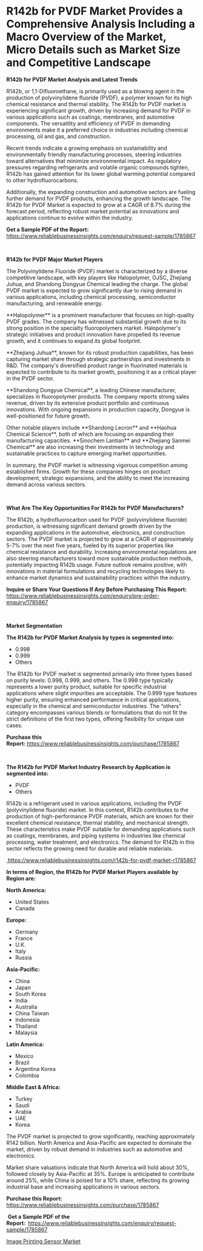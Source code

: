 <p><h1>R142b for PVDF Market Provides a Comprehensive Analysis Including a Macro Overview of the Market, Micro Details such as Market Size and Competitive Landscape</h1></p><p><strong>R142b for PVDF Market Analysis and Latest Trends</strong></p>
<p><p>R142b, or 1,1-Difluoroethane, is primarily used as a blowing agent in the production of polyvinylidene fluoride (PVDF), a polymer known for its high chemical resistance and thermal stability. The R142b for PVDF market is experiencing significant growth, driven by increasing demand for PVDF in various applications such as coatings, membranes, and automotive components. The versatility and efficiency of PVDF in demanding environments make it a preferred choice in industries including chemical processing, oil and gas, and construction.</p><p>Recent trends indicate a growing emphasis on sustainability and environmentally friendly manufacturing processes, steering industries toward alternatives that minimize environmental impact. As regulatory pressures regarding refrigerants and volatile organic compounds tighten, R142b has gained attention for its lower global warming potential compared to other hydrofluorocarbons.</p><p>Additionally, the expanding construction and automotive sectors are fueling further demand for PVDF products, enhancing the growth landscape. The R142b for PVDF Market is expected to grow at a CAGR of 8.7% during the forecast period, reflecting robust market potential as innovations and applications continue to evolve within the industry.</p></p>
<p><strong>Get a Sample PDF of the Report:&nbsp;</strong> <a href="https://www.reliablebusinessinsights.com/enquiry/request-sample/1785867?utm_campaign=2306&utm_medium=2&utm_source=Github&utm_content=ia&utm_term=25032025&utm_id=r142b-for-pvdf">https://www.reliablebusinessinsights.com/enquiry/request-sample/1785867</a></p>
<p>&nbsp;</p>
<p><strong>R142b for PVDF Major Market Players</strong></p>
<p><p>The Polyvinylidene Fluoride (PVDF) market is characterized by a diverse competitive landscape, with key players like Halopolymer, OJSC, Zhejiang Juhua, and Shandong Dongyue Chemical leading the charge. The global PVDF market is expected to grow significantly due to rising demand in various applications, including chemical processing, semiconductor manufacturing, and renewable energy.</p><p>**Halopolymer** is a prominent manufacturer that focuses on high-quality PVDF grades. The company has witnessed substantial growth due to its strong position in the specialty fluoropolymers market. Halopolymer's strategic initiatives and product innovation have propelled its revenue growth, and it continues to expand its global footprint.</p><p>**Zhejiang Juhua**, known for its robust production capabilities, has been capturing market share through strategic partnerships and investments in R&D. The company's diversified product range in fluorinated materials is expected to contribute to its market growth, positioning it as a critical player in the PVDF sector.</p><p>**Shandong Dongyue Chemical**, a leading Chinese manufacturer, specializes in fluoropolymer products. The company reports strong sales revenue, driven by its extensive product portfolio and continuous innovations. With ongoing expansions in production capacity, Dongyue is well-positioned for future growth.</p><p>Other notable players include **Shandong Lecron** and **Haohua Chemical Science**, both of which are focusing on expanding their manufacturing capacities. **Sinochem Lantian** and **Zhejiang Sanmei Chemical** are also increasing their investments in technology and sustainable practices to capture emerging market opportunities.</p><p>In summary, the PVDF market is witnessing vigorous competition among established firms. Growth for these companies hinges on product development, strategic expansions, and the ability to meet the increasing demand across various sectors.</p></p>
<p>&nbsp;</p>
<p><strong>What Are The Key Opportunities For R142b for PVDF Manufacturers?</strong></p>
<p><p>The R142b, a hydrofluorocarbon used for PVDF (polyvinylidene fluoride) production, is witnessing significant demand growth driven by the expanding applications in the automotive, electronics, and construction sectors. The PVDF market is projected to grow at a CAGR of approximately 5-7% over the next five years, fueled by its superior properties like chemical resistance and durability. Increasing environmental regulations are also steering manufacturers toward more sustainable production methods, potentially impacting R142b usage. Future outlook remains positive, with innovations in material formulations and recycling technologies likely to enhance market dynamics and sustainability practices within the industry.</p></p>
<p><strong>Inquire or Share Your Questions If Any Before Purchasing This Report:</strong> <a href="https://www.reliablebusinessinsights.com/enquiry/pre-order-enquiry/1785867?utm_campaign=2306&utm_medium=2&utm_source=Github&utm_content=ia&utm_term=25032025&utm_id=r142b-for-pvdf">https://www.reliablebusinessinsights.com/enquiry/pre-order-enquiry/1785867</a></p>
<p>&nbsp;</p>
<p><strong>Market Segmentation</strong></p>
<p><strong>The R142b for PVDF Market Analysis by types is segmented into:</strong></p>
<p><ul><li>0.998</li><li>0.999</li><li>Others</li></ul></p>
<p><p>The R142b for PVDF market is segmented primarily into three types based on purity levels: 0.998, 0.999, and others. The 0.998 type typically represents a lower purity product, suitable for specific industrial applications where slight impurities are acceptable. The 0.999 type features higher purity, ensuring enhanced performance in critical applications, especially in the chemical and semiconductor industries. The “others” category encompasses various blends or formulations that do not fit the strict definitions of the first two types, offering flexibility for unique use cases.</p></p>
<p><strong>Purchase this Report:&nbsp;</strong><a href="https://www.reliablebusinessinsights.com/purchase/1785867?utm_campaign=2306&utm_medium=2&utm_source=Github&utm_content=ia&utm_term=25032025&utm_id=r142b-for-pvdf">https://www.reliablebusinessinsights.com/purchase/1785867</a></p>
<p>&nbsp;</p>
<p><strong>The R142b for PVDF Market Industry Research by Application is segmented into:</strong></p>
<p><ul><li>PVDF</li><li>Others</li></ul></p>
<p><p>R142b is a refrigerant used in various applications, including the PVDF (polyvinylidene fluoride) market. In this context, R142b contributes to the production of high-performance PVDF materials, which are known for their excellent chemical resistance, thermal stability, and mechanical strength. These characteristics make PVDF suitable for demanding applications such as coatings, membranes, and piping systems in industries like chemical processing, water treatment, and electronics. The demand for R142b in this sector reflects the growing need for durable and reliable materials.</p></p>
<p><a href="https://www.reliablebusinessinsights.com/r142b-for-pvdf-market-r1785867?utm_campaign=2306&utm_medium=2&utm_source=Github&utm_content=ia&utm_term=25032025&utm_id=r142b-for-pvdf">&nbsp;https://www.reliablebusinessinsights.com/r142b-for-pvdf-market-r1785867</a></p>
<p><strong>In terms of Region, the R142b for PVDF Market Players available by Region are:</strong></p>
<p>
    <p> <strong> North America: </strong>
        <ul>
            <li>United States</li>
            <li>Canada</li>
        </ul>
        </p> 
    <p> <strong> Europe: </strong>
        <ul>
            <li>Germany</li>
            <li>France</li>
            <li>U.K.</li>
            <li>Italy</li>
            <li>Russia</li>
        </ul>
        </p> 
    <p> <strong> Asia-Pacific: </strong>
        <ul>
            <li>China</li>
            <li>Japan</li>
            <li>South Korea</li>
            <li>India</li>
            <li>Australia</li>
            <li>China Taiwan</li>
            <li>Indonesia</li>
            <li>Thailand</li>
            <li>Malaysia</li>
        </ul>
        </p> 
    <p> <strong> Latin America: </strong>
        <ul>
            <li>Mexico</li>
            <li>Brazil</li>
            <li>Argentina Korea</li>
            <li>Colombia</li>
        </ul>
        </p> 
    <p> <strong> Middle East & Africa: </strong>
        <ul>
            <li>Turkey</li>
            <li>Saudi</li>
            <li>Arabia</li>
            <li>UAE</li>
            <li>Korea</li>
        </ul>
    </p>
    </p>
<p><p>The PVDF market is projected to grow significantly, reaching approximately R142 billion. North America and Asia-Pacific are expected to dominate the market, driven by robust demand in industries such as automotive and electronics. </p><p>Market share valuations indicate that North America will hold about 30%, followed closely by Asia-Pacific at 35%. Europe is anticipated to contribute around 25%, while China is poised for a 10% share, reflecting its growing industrial base and increasing applications in various sectors.</p></p>
<p><strong>Purchase this Report: </strong><a href="https://www.reliablebusinessinsights.com/purchase/1785867?utm_campaign=2306&utm_medium=2&utm_source=Github&utm_content=ia&utm_term=25032025&utm_id=r142b-for-pvdf">https://www.reliablebusinessinsights.com/purchase/1785867</a></p>
<p>&nbsp;<strong>Get a Sample PDF of the Report:&nbsp;&nbsp;</strong><a href="https://www.reliablebusinessinsights.com/enquiry/request-sample/1785867?utm_campaign=2306&utm_medium=2&utm_source=Github&utm_content=ia&utm_term=25032025&utm_id=r142b-for-pvdf">https://www.reliablebusinessinsights.com/enquiry/request-sample/1785867</a></p>
<p><strong></strong></p>
<p><p><a href="https://github.com/comasnickie/Market-Research-Report-List-1/blob/main/image-printing-sensor-market.md?utm_campaign=2306&utm_medium=2&utm_source=Github&utm_content=ia&utm_term=25032025&utm_id=r142b-for-pvdf">Image Printing Sensor Market</a></p></p>